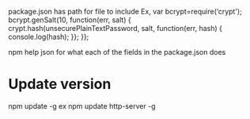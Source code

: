package.json has path for file to include
Ex, 
var bcrypt=require(‘crypt');
bcrypt.genSalt(10, function(err, salt) {
    crypt.hash(unsecurePlainTextPassword, salt, function(err, hash) { console.log(hash); }}; }};

npm help json for what each of the fields in the package.json does

# Update version
npm update <package name> -g
ex npm update http-server -g
